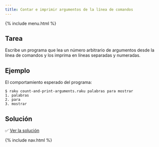 ```yaml
---
title: Contar e imprimir argumentos de la línea de comandos
---
```


{% include menu.html %}

## Tarea

Escribe un programa que lea un número arbitrario de argumentos desde la línea de comandos y los imprima en líneas separadas y numeradas.

## Ejemplo

El comportamiento esperado del programa:

```console
$ raku count-and-print-arguments.raku palabras para mostrar
1. palabras
2. para
3. mostrar
```

## Solución

✅ [Ver la solución](solution)

{% include nav.html %}